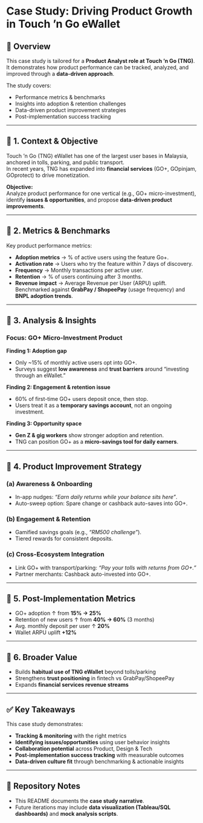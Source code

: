 #  Case Study: Driving Product Growth in Touch ’n Go eWallet

##   📌 Overview
This case study is tailored for a **Product Analyst role at Touch ’n Go (TNG)**.  
It demonstrates how product performance can be tracked, analyzed, and improved through a **data-driven approach**.

The study covers:
- Performance metrics & benchmarks
- Insights into adoption & retention challenges
- Data-driven product improvement strategies
- Post-implementation success tracking

---

##  📌 1. Context & Objective
Touch ’n Go (TNG) eWallet has one of the largest user bases in Malaysia, anchored in tolls, parking, and public transport.  
In recent years, TNG has expanded into **financial services** (GO+, GOpinjam, GOprotect) to drive monetization.

**Objective:**  
Analyze product performance for one vertical (e.g., GO+ micro-investment), identify **issues & opportunities**, and propose **data-driven product improvements**.

---

##  📌 2. Metrics & Benchmarks
Key product performance metrics:

- **Adoption metrics** → % of active users using the feature Go+.  
- **Activation rate** → Users who try the feature within 7 days of discovery.  
- **Frequency** → Monthly transactions per active user.  
- **Retention** → % of users continuing after 3 months.  
- **Revenue impact** → Average Revenue per User (ARPU) uplift.  
  Benchmarked against **GrabPay / ShopeePay** (usage frequency) and **BNPL adoption trends**.

---

##  📌 3. Analysis & Insights

### Focus: GO+ Micro-Investment Product
**Finding 1: Adoption gap**  
- Only ~15% of monthly active users opt into GO+.  
- Surveys suggest **low awareness** and **trust barriers** around “investing through an eWallet.”

**Finding 2: Engagement & retention issue**  
- 60% of first-time GO+ users deposit once, then stop.  
- Users treat it as a **temporary savings account**, not an ongoing investment.

**Finding 3: Opportunity space**  
- **Gen Z & gig workers** show stronger adoption and retention.  
- TNG can position GO+ as a **micro-savings tool for daily earners**.

---

##  📌 4. Product Improvement Strategy

### (a) Awareness & Onboarding
- In-app nudges: *“Earn daily returns while your balance sits here”*.  
- Auto-sweep option: Spare change or cashback auto-saves into GO+.  

### (b) Engagement & Retention
- Gamified savings goals (e.g., *“RM500 challenge”*).  
- Tiered rewards for consistent deposits.  

### (c) Cross-Ecosystem Integration
- Link GO+ with transport/parking: *“Pay your tolls with returns from GO+.”*  
- Partner merchants: Cashback auto-invested into GO+.  

---

##  📌 5. Post-Implementation Metrics

- GO+ adoption ↑ from **15% → 25%**  
- Retention of new users ↑ from **40% → 60%** (3 months)  
- Avg. monthly deposit per user ↑ **20%**  
- Wallet ARPU uplift **+12%**  

---

##  📌 6. Broader Value

- Builds **habitual use of TNG eWallet** beyond tolls/parking  
- Strengthens **trust positioning** in fintech vs GrabPay/ShopeePay  
- Expands **financial services revenue streams**  

---

## ✅ Key Takeaways
This case study demonstrates:  
- **Tracking & monitoring** with the right metrics  
- **Identifying issues/opportunities** using user behavior insights  
- **Collaboration potential** across Product, Design & Tech  
- **Post-implementation success tracking** with measurable outcomes  
- **Data-driven culture fit** through benchmarking & actionable insights  

---

## 📂 Repository Notes
- This README documents the **case study narrative**.  
- Future iterations may include **data visualization (Tableau/SQL dashboards)** and **mock analysis scripts**.  

